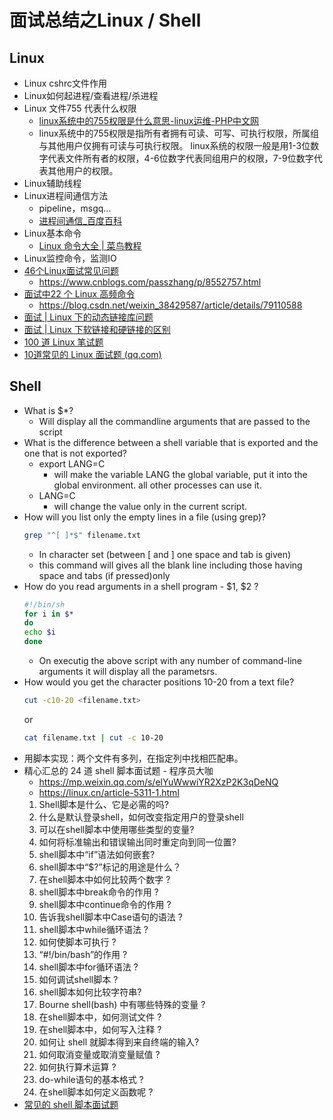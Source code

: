 # 面试总结之Linux / Shell

## Linux

* Linux cshrc文件作用
* Linux如何起进程/查看进程/杀进程
* Linux 文件755 代表什么权限
  * [linux系统中的755权限是什么意思-linux运维-PHP中文网](https://www.php.cn/linux-419252.html#:~:text=linux%E7%B3%BB%E7%BB%9F%E4%B8%AD%E7%9A%84755%E6%9D%83%E9%99%90%E6%98%AF%E6%8C%87%E6%89%80%E6%9C%89%E8%80%85,%E4%BB%A3%E8%A1%A8%E5%85%B6%E4%BB%96%E7%94%A8%E6%88%B7%E7%9A%84%E6%9D%83%E9%99%90%E3%80%82)
  * linux系统中的755权限是指所有者拥有可读、可写、可执行权限，所属组与其他用户仅拥有可读与可执行权限。 linux系统的权限一般是用1-3位数字代表文件所有者的权限，4-6位数字代表同组用户的权限，7-9位数字代表其他用户的权限。
* Linux辅助线程
* Linux进程间通信方法
  * pipeline，msgq...
  * [进程间通信_百度百科](http://baike.baidu.com/link?url=tLNXNQvG5Wo6NptnjkflYaUQbdqW5fC3n40Cv4iF4YSX5EzgfJgwIbZnAfpXLVV1QRvP1293Dgo9qRBmSVfME_)
* Linux基本命令
  * [Linux 命令大全 | 菜鸟教程](http://www.runoob.com/linux/linux-command-manual.html)
* Linux监控命令，监测IO
* [46个Linux面试常见问题](https://mp.weixin.qq.com/s/XdCbBmndv4i4C0nkCvHVWQ)
  * https://www.cnblogs.com/passzhang/p/8552757.html
* [面试中22 个 Linux 高频命令](https://mp.weixin.qq.com/s/pFGssuUe9LzeDY1Te8cHNw)
  * https://blog.csdn.net/weixin_38429587/article/details/79110588
* [面试 | Linux 下的动态链接库问题](https://mp.weixin.qq.com/s/eyF14T5bVDA7uZzf3ehenQ)
* [面试 | Linux 下软链接和硬链接的区别](https://mp.weixin.qq.com/s/DiorIQaLWWMzeozZH2jtiQ)
* [100 道 Linux 笔试题](https://mp.weixin.qq.com/s/Y7_zYt2JoxhjTQhTCLBJOA)
* [10道常见的 Linux 面试题 (qq.com)](https://mp.weixin.qq.com/s/d0JiB7-4VUb7S6_7SBhL_Q)

## Shell 

* What is $*?
  * Will display all the commandline arguments that are passed to the script
* What is the difference between a shell variable that is exported and the one that is not exported?
  * export LANG=C
    * will make the variable LANG the global variable, put it into the global environment. all other processes can use it.
  * LANG=C
    * will change the value only in the current script.
* How will you list only the empty lines in a file (using grep)?
  ```sh
  grep "^[ ]*$" filename.txt
  ```
  * In character set (between [ and ] one space and tab is given)
  * this command will gives all the blank line including those having space and tabs (if pressed)only
* How do you read arguments in a shell program - $1, $2 ?
  ```sh
  #!/bin/sh
  for i in $*
  do
  echo $i
  done
  ```
  * On executig the above script with any number of command-line arguments it will display all the parametsrs.
* How would you get the character positions 10-20 from a text file?
  ```sh
  cut -c10-20 <filename.txt>
  ```
  or
  ```sh
  cat filename.txt | cut -c 10-20
  ```
* 用脚本实现：两个文件有多列，在指定列中找相匹配串。
* 精心汇总的 24 道 shell 脚本面试题 - 程序员大咖
  * https://mp.weixin.qq.com/s/elYuWwwiYR2XzP2K3qDeNQ
  * https://linux.cn/article-5311-1.html
  1. Shell脚本是什么、它是必需的吗?
  2. 什么是默认登录shell，如何改变指定用户的登录shell
  3. 可以在shell脚本中使用哪些类型的变量?
  4. 如何将标准输出和错误输出同时重定向到同一位置?
  5. shell脚本中“if”语法如何嵌套?
  6. shell脚本中“$?”标记的用途是什么？
  7. 在shell脚本中如何比较两个数字 ?
  8. shell脚本中break命令的作用 ?
  9. shell脚本中continue命令的作用 ?
  10. 告诉我shell脚本中Case语句的语法 ?
  11. shell脚本中while循环语法 ?
  12. 如何使脚本可执行 ?
  13. “#!/bin/bash”的作用 ?
  14. shell脚本中for循环语法 ?
  15. 如何调试shell脚本 ?
  16. shell脚本如何比较字符串?
  17. Bourne shell(bash) 中有哪些特殊的变量 ?
  18. 在shell脚本中，如何测试文件 ?
  19. 在shell脚本中，如何写入注释 ?
  20. 如何让 shell 就脚本得到来自终端的输入?
  21. 如何取消变量或取消变量赋值 ?
  22. 如何执行算术运算 ?
  23. do-while语句的基本格式 ?
  24. 在shell脚本如何定义函数呢 ?
* [常见的 shell 脚本面试题](https://mp.weixin.qq.com/s/ZHmZiKXe8vGPThQ2-8qhkA)
